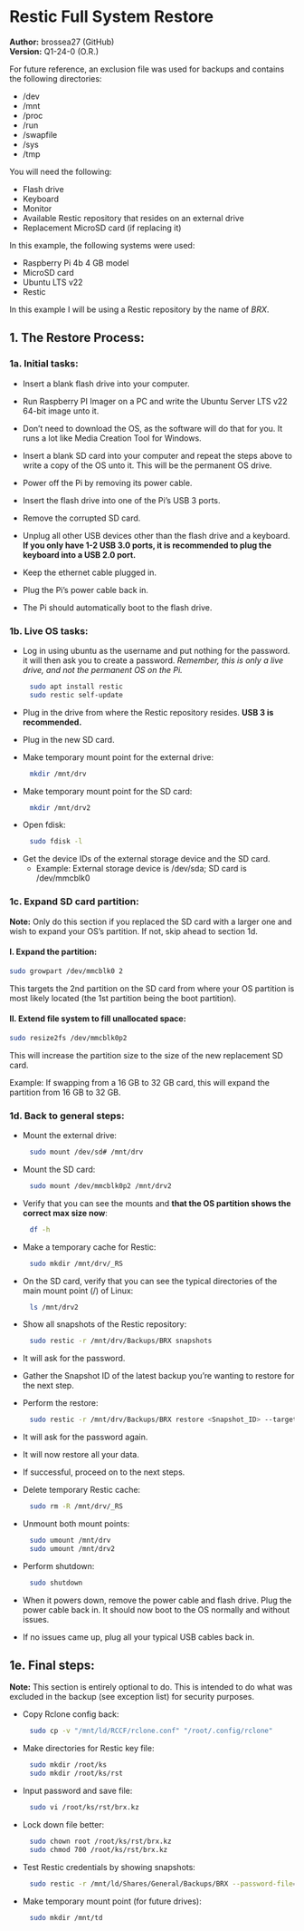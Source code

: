 # Restic Full System Restore

**Author:** brossea27 (GitHub) <br>
**Version:** Q1-24-0 (O.R.)

For future reference, an exclusion file was used for backups and contains the following directories:
  
- /dev
- /mnt
- /proc
- /run
- /swapfile
- /sys
- /tmp 

You will need the following:

- Flash drive
- Keyboard
- Monitor
- Available Restic repository that resides on an external drive
- Replacement MicroSD card (if replacing it)

In this example, the following systems were used:

- Raspberry Pi 4b 4 GB model
- MicroSD card
- Ubuntu LTS v22
- Restic

In this example I will be using a Restic repository by the name of *BRX*.

## 1. The Restore Process:

### 1a. Initial tasks:

- Insert a blank flash drive into your computer.

- Run Raspberry PI Imager on a PC and write the Ubuntu Server LTS v22 64-bit image unto it.

- Don’t need to download the OS, as the software will do that for you. It runs a lot like Media Creation Tool for Windows.

- Insert a blank SD card into your computer and repeat the steps above to write a copy of the OS unto it. This will be the permanent OS drive. 

- Power off the Pi by removing its power cable.

- Insert the flash drive into one of the Pi’s USB 3 ports.

- Remove the corrupted SD card.

- Unplug all other USB devices other than the flash drive and a keyboard. **If you only have 1-2 USB 3.0 ports, it is recommended to plug the keyboard into a USB 2.0 port.**

- Keep the ethernet cable plugged in.

- Plug the Pi’s power cable back in.

- The Pi should automatically boot to the flash drive.

### 1b. Live OS tasks:

- Log in using ubuntu as the username and put nothing for the password. it will then ask you to create a password. *Remember, this is only a live drive, and not the permanent OS on the Pi.*

```bash
     sudo apt install restic
     sudo restic self-update
```

- Plug in the drive from where the Restic repository resides. **USB 3 is recommended.**

- Plug in the new SD card.

- Make temporary mount point for the external drive:

```bash
     mkdir /mnt/drv
```

- Make temporary mount point for the SD card:

```bash
     mkdir /mnt/drv2
```

- Open fdisk:

```bash
     sudo fdisk -l
```

- Get the device IDs of the external storage device and the SD card.
  - Example: External storage device is /dev/sda; SD card is /dev/mmcblk0

### 1c. Expand SD card partition:

**Note:** Only do this section if you replaced the SD card with a larger one and wish to expand your OS’s partition. If not, skip ahead to section 1d.

#### I. Expand the partition:

```bash
sudo growpart /dev/mmcblk0 2
```

This targets the 2nd partition on the SD card from where your OS partition is most likely located (the 1st partition being the boot partition).

#### II. Extend file system to fill unallocated space:

```bash
sudo resize2fs /dev/mmcblk0p2
```

This will increase the partition size to the size of the new replacement SD card. 

Example: If swapping from a 16 GB to 32 GB card, this will expand the partition from 16 GB to 32 GB.

### 1d. Back to general steps:

- Mount the external drive:

```bash
     sudo mount /dev/sd# /mnt/drv
```

- Mount the SD card:

```bash
     sudo mount /dev/mmcblk0p2 /mnt/drv2
```

- Verify that you can see the mounts and **that the OS partition shows the correct max size now**:

```bash
     df -h
```

- Make a temporary cache for Restic:

```bash
     sudo mkdir /mnt/drv/_RS
```

- On the SD card, verify that you can see the typical directories of the main mount point (/) of Linux:

```bash
     ls /mnt/drv2
```

- Show all snapshots of the Restic repository:

```bash
     sudo restic -r /mnt/drv/Backups/BRX snapshots
```

- It will ask for the password.

- Gather the Snapshot ID of the latest backup you’re wanting to restore for the next step.

- Perform the restore:

```bash
     sudo restic -r /mnt/drv/Backups/BRX restore <Snapshot_ID> --target /mnt/drv2 –cache-dir /mnt/drv/_RS
```

- It will ask for the password again.

- It will now restore all your data.

- If successful, proceed on to the next steps.

- Delete temporary Restic cache:

```bash
     sudo rm -R /mnt/drv/_RS
```

- Unmount both mount points:

```bash
     sudo umount /mnt/drv
     sudo umount /mnt/drv2
```

- Perform shutdown:

```bash
     sudo shutdown
```

- When it powers down, remove the power cable and flash drive. Plug the power cable back in. It should now boot to the OS normally and without issues.

- If no issues came up, plug all your typical USB cables back in.

## 1e. Final steps:

**Note:** This section is entirely optional to do. This is intended to do what was excluded in the backup (see exception list) for security purposes.

- Copy Rclone config back:

```bash
     sudo cp -v "/mnt/ld/RCCF/rclone.conf" "/root/.config/rclone"
```
  
- Make directories for Restic key file:

```bash
     sudo mkdir /root/ks
     sudo mkdir /root/ks/rst
```

- Input password and save file:

```bash
     sudo vi /root/ks/rst/brx.kz
```

- Lock down file better:

```bash
     sudo chown root /root/ks/rst/brx.kz
     sudo chmod 700 /root/ks/rst/brx.kz
```

- Test Restic credentials by showing snapshots:

```bash
     sudo restic -r /mnt/ld/Shares/General/Backups/BRX --password-file=/root/ks/rst/brx.kz snapshots
```

- Make temporary mount point (for future drives):

```bash
     sudo mkdir /mnt/td
```
